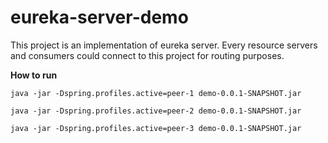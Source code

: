 # eureka-server-demo
This project is an implementation of eureka server. Every resource servers and consumers could connect to this project for routing purposes.


**How to run**

`java -jar -Dspring.profiles.active=peer-1 demo-0.0.1-SNAPSHOT.jar`

`java -jar -Dspring.profiles.active=peer-2 demo-0.0.1-SNAPSHOT.jar`

`java -jar -Dspring.profiles.active=peer-3 demo-0.0.1-SNAPSHOT.jar`